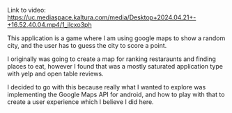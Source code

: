 Link to video: https://uc.mediaspace.kaltura.com/media/Desktop+2024.04.21+-+16.52.40.04.mp4/1_ilcxo3ph

This application is a game where I am using google maps to show a random city, and the user has to guess the city to score a point. 

I originally was going to create a map for ranking restaraunts and finding places to eat, however I found that was a mostly saturated application type with yelp and open table reviews. 

I decided to go with this because really what I wanted to explore was implementing the Google Maps API for android, and how to play with that to create a user experience which I believe I did here. 

